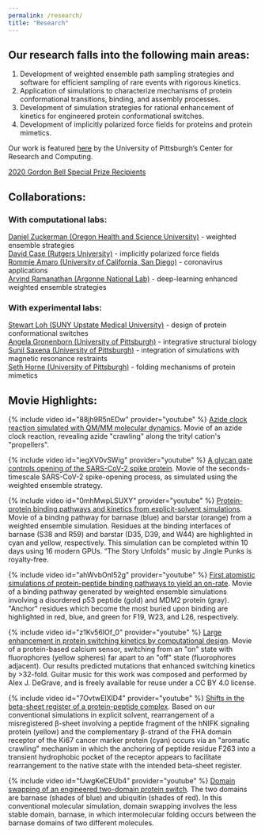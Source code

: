 ```yaml
---
permalink: /research/
title: "Research"
---
```


## Our research falls into the following main areas:

1) Development of weighted ensemble path sampling strategies and software for efficient sampling of rare events with rigorous kinetics.  
2) Application of simulations to characterize mechanisms of protein conformational transitions, binding, and assembly processes.  
3) Development of simulation strategies for rational enhancement of kinetics for engineered protein conformational switches.  
4) Development of implicitly polarized force fields for proteins and protein mimetics.  

Our work is featured [here](https://crc.pitt.edu/content/lillian-chong-focuses-underexplored-regions) by the University of Pittsburgh’s Center for Research and Computing.

[2020 Gordon Bell Special Prize Recipients](/gordon_bell_prize)

## Collaborations:
### With computational labs:

[Daniel Zuckerman (Oregon Health and Science University)](https://www.ohsu.edu/xd/education/schools/school-of-medicine/departments/basic-science-departments/biomedical-engineering/bme-labs/zuckerman-lab/index.cfm) - weighted ensemble strategies <br/>
[David Case (Rutgers University)](http://casegroup.rutgers.edu) - implicitly polarized force fields <br/> 
[Rommie Amaro (University of California, San Diego)](https://amarolab.ucsd.edu) - coronavirus applications<br/>
[Arvind Ramanathan (Argonne National Lab)](https://ramanathanlab.org) - deep-learning enhanced weighted ensemble strategies <br/>

### With experimental labs:

[Stewart Loh (SUNY Upstate Medical University)](http://www.upstate.edu/biochem/faculty/?empID=lohs) - design of protein conformational switches <br/> 
[Angela Gronenborn (University of Pittsburgh)](http://www.amg.structbio.pitt.edu) - integrative structural biology<br/>
[Sunil Saxena (University of Pittsburgh)](https://sites.pitt.edu/~sksaxena/index.html) - integration of simulations with magnetic resonance restraints <br/>
[Seth Horne (University of Pittsburgh)](https://www.chem.pitt.edu/person/seth-horne) - folding mechanisms of protein mimetics <br/>  

## Movie Highlights: 

{% include video id="88jh9R5nEDw" provider="youtube" %}
[Azide clock reaction simulated with QM/MM molecular dynamics](https://pubs.acs.org/doi/full/10.1021/jacs.4c03360). Movie of an azide clock reaction, revealing azide "crawling" along the trityl cation's "propellers".


{% include video id="iegXV0vSWig" provider="youtube" %}
[A glycan gate controls opening of the SARS-CoV-2 spike protein](https://pubmed.ncbi.nlm.nih.gov/34413500/). Movie of the seconds-timescale SARS-CoV-2 spike-opening process, as simulated using the weighted ensemble strategy.


{% include video id="0mhMwpLSUXY" provider="youtube" %}
[Protein-protein binding pathways and kinetics from explicit-solvent simulations](https://pubs.rsc.org/en/content/articlelanding/2019/sc/c8sc04811h#!divAbstract). Movie of a binding pathway for barnase (blue) and barstar (orange) from a weighted ensemble simulation. Residues at the binding interfaces of barnase (S38 and R59) and barstar (D35, D39, and W44) are highlighted in cyan and yellow, respectively. This simulation can be completed within 10 days using 16 modern GPUs. “The Story Unfolds” music by Jingle Punks is royalty-free.


{% include video id="ahWvbOnI52g" provider="youtube" %}
[First atomistic simulations of protein-peptide binding pathways to yield an on-rate](http://pubs.acs.org/doi/abs/10.1021/acs.jpclett.6b01502). Movie of a binding pathway generated by weighted ensemble simulations involving a disordered p53 peptide (gold) and MDM2 protein (gray). "Anchor" residues which become the most buried upon binding are highlighted in red, blue, and green for F19, W23, and L26, respectively. 


{% include video id="z1Kv56IOf_0" provider="youtube" %}
[Large enhancement in protein switching kinetics by computational design](https://www.nature.com/articles/s41467-018-03228-6). Movie of a protein-based calcium sensor, switching from an "on" state with fluorophores (yellow spheres) far apart to an "off" state (fluorophores adjacent). Our results predicted mutations that enhanced switching kinetics by >32-fold. Guitar music for this work was composed and performed by Alex J. DeGrave, and is freely available for reuse under a CC BY 4.0 license.


{% include video id="7OvtwElXlD4" provider="youtube" %}
[Shifts in the beta-sheet register of a protein-peptide complex](http://www.sciencedirect.com/science/article/pii/S0006349511003833). Based on our conventional simulations in explicit solvent, rearrangement of a misregistered β-sheet involving a peptide fragment of the hNIFK signaling protein (yellow) and the complementary β-strand of the FHA domain receptor of the Ki67 cancer marker protein (cyan) occurs via an "aromatic crawling" mechanism in which the anchoring of peptide residue F263 into a transient hydrophobic pocket of the receptor appears to facilitate rearrangement to the native state with the intended beta-sheet register.


{% include video id="fJwgKeCEUb4" provider="youtube" %}
[Domain swapping of an engineered two-domain protein switch](http://www.sciencedirect.com/science/article/pii/S0006349510052549). The two domains are barnase (shades of blue) and ubiquitin (shades of red). In this conventional molecular simulation, domain swapping involves the less stable domain, barnase, in which intermolecular folding occurs between the barnase domains of two different molecules.
